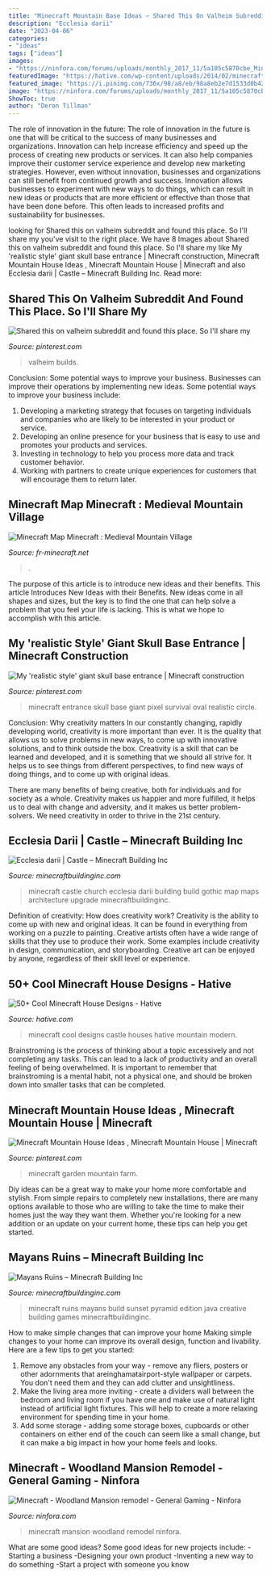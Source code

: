 ```yaml
---
title: "Minecraft Mountain Base Ideas ~ Shared This On Valheim Subreddit And Found This Place. So I&#039;ll Share My"
description: "Ecclesia darii"
date: "2023-04-06"
categories:
- "ideas"
tags: ["ideas"]
images:
- "https://ninfora.com/forums/uploads/monthly_2017_11/5a105c5870cbe_Minecraft1_12.211_18_201711_12_47AM.png.3d9de0116416b5267feeabf5f4275a7b.png"
featuredImage: "https://hative.com/wp-content/uploads/2014/02/minecraft-houses/castle-on-a-mountain-26.jpg"
featured_image: "https://i.pinimg.com/736x/98/a8/eb/98a8eb2e7d1533d0b42ee303642d945b.jpg"
image: "https://ninfora.com/forums/uploads/monthly_2017_11/5a105c5870cbe_Minecraft1_12.211_18_201711_12_47AM.png.3d9de0116416b5267feeabf5f4275a7b.png"
ShowToc: true
author: "Deron Tillman"
---
```



The role of innovation in the future:
The role of innovation in the future is one that will be critical to the success of many businesses and organizations. Innovation can help increase efficiency and speed up the process of creating new products or services. It can also help companies improve their customer service experience and develop new marketing strategies.
However, even without innovation, businesses and organizations can still benefit from continued growth and success. Innovation allows businesses to experiment with new ways to do things, which can result in new ideas or products that are more efficient or effective than those that have been done before. This often leads to increased profits and sustainability for businesses.

	

		
looking for Shared this on valheim subreddit and found this place. So I&#039;ll share my you've visit to the right place. We have 8 Images about Shared this on valheim subreddit and found this place. So I&#039;ll share my like My &#039;realistic style&#039; giant skull base entrance | Minecraft construction, Minecraft Mountain House Ideas , Minecraft Mountain House | Minecraft and also Ecclesia darii | Castle – Minecraft Building Inc. Read more:
		
    
## Shared This On Valheim Subreddit And Found This Place. So I&#039;ll Share My

<img loading=lazy src="https://i.pinimg.com/736x/4f/9e/67/4f9e67e8c32248a88cda9541ad6be668.jpg" onerror="this.onerror=null;this.src='https://tse1.mm.bing.net/th?id=OIP.Lu0oDJoQiC2C1FxgtGn2VAHaEH&amp;pid=15.1';" alt="Shared this on valheim subreddit and found this place. So I&#039;ll share my">

_Source: pinterest.com_

>valheim builds. 

	

Conclusion: Some potential ways to improve your business.
Businesses can improve their operations by implementing new ideas. Some potential ways to improve your business include:
1. Developing a marketing strategy that focuses on targeting individuals and companies who are likely to be interested in your product or service.
2. Developing an online presence for your business that is easy to use and promotes your products and services.
3. Investing in technology to help you process more data and track customer behavior.
4. Working with partners to create unique experiences for customers that will encourage them to return later.

    
## Minecraft Map Minecraft : Medieval Mountain Village

<img loading=lazy src="https://fr-minecraft.net/upload/maps/images/fr-minecraft_map_ECU4_2018-12-28-16-02-33.jpg" onerror="this.onerror=null;this.src='https://tse4.mm.bing.net/th?id=OIP.xCIS017iP0sQOUGmBfk9MQHaD0&amp;pid=15.1';" alt="Minecraft Map Minecraft : Medieval Mountain Village">

_Source: fr-minecraft.net_

>. 

	

The purpose of this article is to introduce new ideas and their benefits.
This article Introduces New Ideas with their Benefits. New ideas come in all shapes and sizes, but the key is to find the one that can help solve a problem that you feel your life is lacking. This is what we hope to accomplish with this article.

    
## My &#039;realistic Style&#039; Giant Skull Base Entrance | Minecraft Construction

<img loading=lazy src="https://i.pinimg.com/736x/e3/dc/80/e3dc802ac2e00013c4e6dac6ad8d9ccf--minecraft-ideas-entrance.jpg" onerror="this.onerror=null;this.src='https://tse2.mm.bing.net/th?id=OIP.elrZLY3RHv7ziVY8oKOk_AHaEf&amp;pid=15.1';" alt="My &#039;realistic style&#039; giant skull base entrance | Minecraft construction">

_Source: pinterest.com_

>minecraft entrance skull base giant pixel survival oval realistic circle. 

	

Conclusion: Why creativity matters
In our constantly changing, rapidly developing world, creativity is more important than ever. It is the quality that allows us to solve problems in new ways, to come up with innovative solutions, and to think outside the box.
Creativity is a skill that can be learned and developed, and it is something that we should all strive for. It helps us to see things from different perspectives, to find new ways of doing things, and to come up with original ideas.

There are many benefits of being creative, both for individuals and for society as a whole. Creativity makes us happier and more fulfilled, it helps us to deal with change and adversity, and it makes us better problem-solvers. We need creativity in order to thrive in the 21st century.

    
## Ecclesia Darii | Castle – Minecraft Building Inc

<img loading=lazy src="http://minecraftbuildinginc.com/wp-content/uploads/2013/10/Ecclesia-darii-Minecraft-castle-ideas-6.jpg" onerror="this.onerror=null;this.src='https://tse3.mm.bing.net/th?id=OIP.yxNsb3f5EQpjuTtvGoTzSgHaEK&amp;pid=15.1';" alt="Ecclesia darii | Castle – Minecraft Building Inc">

_Source: minecraftbuildinginc.com_

>minecraft castle church ecclesia darii building build gothic map maps architecture upgrade minecraftbuildinginc. 

	

Definition of creativity: How does creativity work?
Creativity is the ability to come up with new and original ideas. It can be found in everything from working on a puzzle to painting. Creative artists often have a wide range of skills that they use to produce their work. Some examples include creativity in design, communication, and storyboarding. Creative art can be enjoyed by anyone, regardless of their skill level or experience.

    
## 50+ Cool Minecraft House Designs - Hative

<img loading=lazy src="https://hative.com/wp-content/uploads/2014/02/minecraft-houses/castle-on-a-mountain-26.jpg" onerror="this.onerror=null;this.src='https://tse1.mm.bing.net/th?id=OIP.jOEcsY0aswwzB6xEm0ef0wHaEK&amp;pid=15.1';" alt="50+ Cool Minecraft House Designs - Hative">

_Source: hative.com_

>minecraft cool designs castle houses hative mountain modern. 

	

Brainstroming is the process of thinking about a topic excessively and not completing any tasks. This can lead to a lack of productivity and an overall feeling of being overwhelmed. It is important to remember that brainstroming is a mental habit, not a physical one, and should be broken down into smaller tasks that can be completed.

    
## Minecraft Mountain House Ideas , Minecraft Mountain House | Minecraft

<img loading=lazy src="https://i.pinimg.com/736x/98/a8/eb/98a8eb2e7d1533d0b42ee303642d945b.jpg" onerror="this.onerror=null;this.src='https://tse4.mm.bing.net/th?id=OIP.y0yKKBLOimE9aiCsH4Y0zAHaEJ&amp;pid=15.1';" alt="Minecraft Mountain House Ideas , Minecraft Mountain House | Minecraft">

_Source: pinterest.com_

>minecraft garden mountain farm. 

	

Diy ideas can be a great way to make your home more comfortable and stylish. From simple repairs to completely new installations, there are many options available to those who are willing to take the time to make their homes just the way they want them. Whether you're looking for a new addition or an update on your current home, these tips can help you get started.

    
## Mayans Ruins – Minecraft Building Inc

<img loading=lazy src="https://minecraftbuildinginc.com/wp-content/uploads/2013/02/mayans_minecraft_ruins_sunset1.jpg" onerror="this.onerror=null;this.src='https://tse4.mm.bing.net/th?id=OIP.vs1_A2QtObEcZkyhw5KiwwHaD7&amp;pid=15.1';" alt="Mayans Ruins – Minecraft Building Inc">

_Source: minecraftbuildinginc.com_

>minecraft ruins mayans build sunset pyramid edition java creative building games minecraftbuildinginc. 

	

How to make simple changes that can improve your home
Making simple changes to your home can improve its overall design, function and livability. Here are a few tips to get you started: 
1. Remove any obstacles from your way - remove any fliers, posters or other adornments that areinghamatairport-style wallpaper or carpets. You don't need them and they can add clutter and unsightliness. 
2. Make the living area more inviting - create a dividers wall between the bedroom and living room if you have one and make use of natural light instead of artificial light fixtures. This will help to create a more relaxing environment for spending time in your home. 
3. Add some storage - adding some storage boxes, cupboards or other containers on either end of the couch can seem like a small change, but it can make a big impact in how your home feels and looks.

    
## Minecraft - Woodland Mansion Remodel - General Gaming - Ninfora

<img loading=lazy src="https://ninfora.com/forums/uploads/monthly_2017_11/5a105c5870cbe_Minecraft1_12.211_18_201711_12_47AM.png.3d9de0116416b5267feeabf5f4275a7b.png" onerror="this.onerror=null;this.src='https://tse4.mm.bing.net/th?id=OIP.M8PZJ2e2u_Thkk3SPHhorQHaEO&amp;pid=15.1';" alt="Minecraft - Woodland Mansion remodel - General Gaming - Ninfora">

_Source: ninfora.com_

>minecraft mansion woodland remodel ninfora. 

	

What are some good ideas?
Some good ideas for new projects include: 
-Starting a business 
-Designing your own product 
-Inventing a new way to do something 
-Start a project with someone you know

